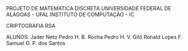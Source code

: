 PROJETO DE MATEMATICA DISCRETA
UNIVERSIDADE FEDERAL DE ALAGOAS - UFAL
INSTITUTO DE COMPUTAÇÃO - IC

CRIPTOGRAFIA RSA

ALUNOS:
Jader Neto
Pedro H. B. Rocha
Pedro H. V. Giló
Ronald Lopes
F. Samuel O. P. dos Santos
